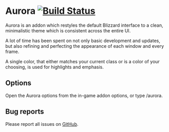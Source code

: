 Aurora [![Build Status](https://travis-ci.org/Gethe/Aurora.svg?branch=master)](https://travis-ci.org/Gethe/Aurora)
======

Aurora is an addon which restyles the default Blizzard interface to a clean, minimalistic theme which is consistent across the entire UI.

A lot of time has been spent on not only basic development and updates, but also refining and perfecting the appearance of each window and every frame.

A single color, that either matches your current class or is a color of your choosing, is used for highlights and emphasis.

Options
-------

Open the Aurora options from the in-game addon options, or type /aurora.

Bug reports
-----------

Please report all issues on [GitHub](https://github.com/Haleth/Aurora).
